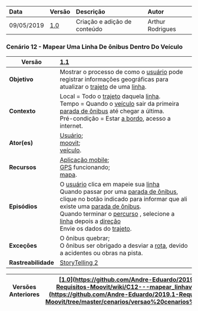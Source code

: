 |Data|Versão|Descrição|Autor|
|:---|:---|:---|:---|
|09/05/2019|[1.0](https://github.com/Andre-Eduardo/2019.1-Requisitos-Moovit/tree/master/cenarios/versao%20cenarios%201.0)|Criação e adição de conteúdo|Arthur Rodrigues|



### Cenário 12 - Mapear Uma Linha De ônibus Dentro Do Veículo

|**Versão**| [1.1](https://github.com/Andre-Eduardo/2019.1-Requisitos-Moovit/tree/master/cenarios/versao%20cenarios%201.1)
|--|:--|
|**Objetivo**|Mostrar o processo de como o [usuário](https://github.com/Andre-Eduardo/2019.1-Requisitos-Moovit/wiki/L65-Usu%C3%A1rio) pode registrar informações geográficas para atualizar o [trajeto](https://github.com/Andre-Eduardo/2019.1-Requisitos-Moovit/wiki/L63-Trajeto) de uma [linha](https://github.com/Andre-Eduardo/2019.1-Requisitos-Moovit/wiki/L27---linha). |
|**Contexto**|Local = Todo o [trajeto](https://github.com/Andre-Eduardo/2019.1-Requisitos-Moovit/wiki/L63-Trajeto) daquela [linha](https://github.com/Andre-Eduardo/2019.1-Requisitos-Moovit/wiki/L27---linha).<br> Tempo = Quando o [veículo](https://github.com/Andre-Eduardo/2019.1-Requisitos-Moovit/wiki/L66-Veiculo) sair da primeira [parada de ônibus](https://github.com/Andre-Eduardo/2019.1-Requisitos-Moovit/wiki/L42---parada-de-onibus) até chegar a última.<br>Pré-condição = Estar [a bordo](https://github.com/Andre-Eduardo/2019.1-Requisitos-Moovit/wiki/L01---a-bordo), acesso a internet. |
|**Ator(es)**|[Usuário](https://github.com/Andre-Eduardo/2019.1-Requisitos-Moovit/wiki/L65-Usu%C3%A1rio);<br> [moovit](https://github.com/Andre-Eduardo/2019.1-Requisitos-Moovit/wiki/Lexicos#moovit);<br> [veículo](https://github.com/Andre-Eduardo/2019.1-Requisitos-Moovit/wiki/L66-Veiculo). |
|**Recursos**|[Aplicação mobile](https://github.com/Andre-Eduardo/2019.1-Requisitos-Moovit/wiki/L03---aplica%C3%A7ao-mobile);<br>[GPS](https://github.com/Andre-Eduardo/2019.1-Requisitos-Moovit/wiki/L21---gps) funcionando;<br> [mapa](https://github.com/Andre-Eduardo/2019.1-Requisitos-Moovit/wiki/L18---mapa). |
|**Episódios**|O [usuário](https://github.com/Andre-Eduardo/2019.1-Requisitos-Moovit/wiki/L65-Usu%C3%A1rio) clica em mapeie sua [linha](https://github.com/Andre-Eduardo/2019.1-Requisitos-Moovit/wiki/L27---linha)<br> Quando passar por uma [parada de ônibus](https://github.com/Andre-Eduardo/2019.1-Requisitos-Moovit/wiki/L42---parada-de-onibus), clique no botão indicado para informar que ali existe uma [parada de ônibus](https://github.com/Andre-Eduardo/2019.1-Requisitos-Moovit/wiki/L42---parada-de-onibus).<br>Quando terminar o [percurso](https://github.com/Andre-Eduardo/2019.1-Requisitos-Moovit/wiki/L50---percurso) , selecione a [linha](https://github.com/Andre-Eduardo/2019.1-Requisitos-Moovit/wiki/L27---linha) depois a [direção](https://github.com/Andre-Eduardo/2019.1-Requisitos-Moovit/wiki/L15---dire%C3%A7%C3%A3o)<br> Envie os dados do [trajeto](https://github.com/Andre-Eduardo/2019.1-Requisitos-Moovit/wiki/L63-Trajeto). |
|**Exceções**|O ônibus quebrar;<br>O ônibus ser obrigado a desviar a [rota](https://github.com/Andre-Eduardo/2019.1-Requisitos-Moovit/wiki/L58---rota), devido a acidentes ou obras na pista. |
|**Rastreabilidade**| [StoryTelling 2](https://github.com/Andre-Eduardo/2019.1-Requisitos-Moovit/wiki/Storytelling#storytelling-2---intera%C3%A7%C3%A3o-de-novo-usu%C3%A1rio-com-o-sistema)

|Versões Anteriores|[[1.0](https://github.com/Andre-Eduardo/2019.1-Requisitos-Moovit/tree/master/cenarios/versao%20cenarios%201.0)](https://github.com/Andre-Eduardo/2019.1-Requisitos-Moovit/wiki/C12---mapear_linhav[1.0](https://github.com/Andre-Eduardo/2019.1-Requisitos-Moovit/tree/master/cenarios/versao%20cenarios%201.0))|
|--|--|